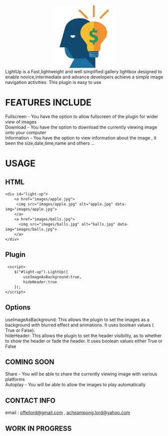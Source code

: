 <center>
	<img src="images/idea.svg" alt="LightUp" width="200px" height="200px"/>
</center>	
LightUp is a Fast,lightweight and well simplified gallery lightbox designed to enable novice,intermediate and advance developers achieve a simple image navigation activities. This plugin is easy to use

# FEATURES INCLUDE
 Fullscreen - You have the option to allow fullscreen of the plugin for wider view of images <br/>
 Download - You have the option to download the currently viewing image onto your computer <br/>
 Information - You have the option to view information about the image , it been the size,date,time,name and others ... <br/>

# USAGE
 ## HTML
	<div id="light-up">
		<a href="images/apple.jpg">
		 <img src="images/apple.jpg" alt="apple.jpg" data-img="images/apple.jpg">
		</a>
		<a href="images/balls.jpg">
		  <img src="images/balls.jpg" alt="balls.jpg" data-img="images/balls.jpg">
		</a>
	</div>

 ## Plugin
	 <script>
		$("#light-up").LightUp({
			useImageAsBackground:true,
			hideHeader:true
		});
	</script>

## Options
 useImageAsBackground: This allows the plugin to set the images as a background with blurred effect and animations. It uses 
 boolean values ( True or False). <br/>
 hideHeader: This allows the plugin to set the header visibility, as to whether to show the header or fade the header. It 
 uses boolean values either True or False <br/>
	
## COMING SOON
 Share - You will be able to share the currently viewing image with various platforms <br/>
 Autoplay - You will be able to allow the images to play automatically <br/>
## CONTACT INFO
 email : offeilord@gmail.com , acheampong.lord@yahoo.com
 
## WORK IN PROGRESS 

